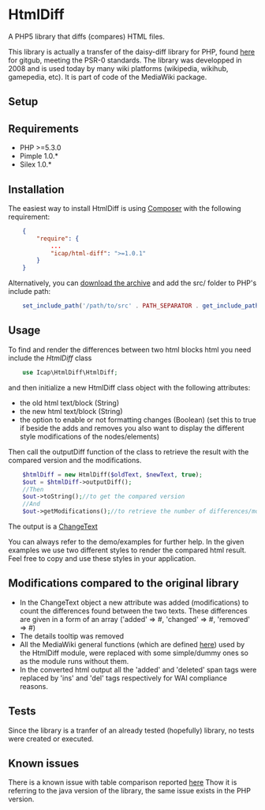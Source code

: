 HtmlDiff
========

 A PHP5 library that diffs (compares) HTML files.

 This library is actually a transfer of the daisy-diff library for PHP, found [here](http://code.google.com/p/daisydiff/source/browse/trunk/daisydiff-php/) for gitgub, meeting the PSR-0 standards.
 The library was developped in 2008 and is used today by many wiki platforms (wikipedia, wikihub, gamepedia, etc). It is part of code of the MediaWiki package.


 Setup
-------

## Requirements
- PHP >=5.3.0
- Pimple 1.0.*
- Silex 1.0.*

## Installation

The easiest way to install HtmlDiff is using [Composer](https://github.com/composer/composer)
with the following requirement:

```json
    {
        "require": {
        	...
            "icap/html-diff": ">=1.0.1"
        }
    }
```

Alternatively, you can [download the archive](https://github.com/iCAPLyon1/HtmlDiff/archive/master.zip) 
and add the src/ folder to PHP's include path:
```php
    set_include_path('/path/to/src' . PATH_SEPARATOR . get_include_path());
```
## Usage

To find and render the differences between two html blocks html you need include the *HtmlDiff* class

```php
	use Icap\HtmlDiff\HtmlDiff;
```
and then initialize a new HtmlDiff class object with the following attributes:
- the old html text/block (String)
- the new html text/block (String)
- the option to enable or not formatting changes (Boolean) (set this to true if beside the adds and removes you also want to display the different style modifications of the nodes/elements)

Then call the outputDiff function of the class to retrieve the result with the compared version and the modifications.

```php
	$htmlDiff = new HtmlDiff($oldText, $newText, true);
	$out = $htmlDiff->outputDiff();
	//Then
	$out->toString();//to get the compared version
	//And
	$out->getModifications();//to retrieve the number of differences/modifications between the two blocks.
```
The output is a [ChangeText](https://github.com/iCAPLyon1/HtmlDiff/blob/master/src/Icap/HtmlDiff/Html/ChangeText.php)

You can always refer to the demo/examples for further help.
In the given examples we use two different styles to render the compared html result. Feel free to copy and use these styles in your application.

Modifications compared to the original library
------------------------------------------------

- In the ChangeText object a new attribute was added (modifications) to count the differences found between the two texts. These differences are given in a form of an array ('added' =>  #, 'changed' => #, 'removed' => #)
- The details tooltip was removed
- All the MediaWiki general functions (which are defined [here](http://svn.wikimedia.org/viewvc/mediawiki/trunk/phase3/includes/GlobalFunctions.php?view=markup&pathrev=58267)) used by the HtmlDiff module, were replaced with some simple/dummy ones so as the module runs without them.
- In the converted html output all the 'added' and 'deleted' span tags were replaced by 'ins' and 'del' tags respectively for WAI compliance reasons.

Tests
-------

Since the library is a tranfer of an already tested (hopefully) library, no tests were created or executed.

Known issues
-------------

There is a known issue with table comparison reported [here](http://code.google.com/p/daisydiff/issues/detail?id=8)
Thow it is referring to the java version of the library, the same issue exists in the PHP version.







